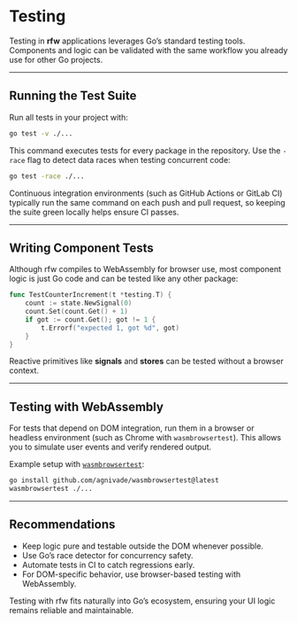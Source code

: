 # Testing

Testing in **rfw** applications leverages Go’s standard testing tools. Components and logic can be validated with the same workflow you already use for other Go projects.

---

## Running the Test Suite

Run all tests in your project with:

```bash
go test -v ./...
```

This command executes tests for every package in the repository. Use the `-race` flag to detect data races when testing concurrent code:

```bash
go test -race ./...
```

Continuous integration environments (such as GitHub Actions or GitLab CI) typically run the same command on each push and pull request, so keeping the suite green locally helps ensure CI passes.

---

## Writing Component Tests

Although rfw compiles to WebAssembly for browser use, most component logic is just Go code and can be tested like any other package:

```go
func TestCounterIncrement(t *testing.T) {
    count := state.NewSignal(0)
    count.Set(count.Get() + 1)
    if got := count.Get(); got != 1 {
        t.Errorf("expected 1, got %d", got)
    }
}
```

Reactive primitives like **signals** and **stores** can be tested without a browser context.

---

## Testing with WebAssembly

For tests that depend on DOM integration, run them in a browser or headless environment (such as Chrome with `wasmbrowsertest`). This allows you to simulate user events and verify rendered output.

Example setup with [`wasmbrowsertest`](https://github.com/agnivade/wasmbrowsertest):

```bash
go install github.com/agnivade/wasmbrowsertest@latest
wasmbrowsertest ./...
```

---

## Recommendations

* Keep logic pure and testable outside the DOM whenever possible.
* Use Go’s race detector for concurrency safety.
* Automate tests in CI to catch regressions early.
* For DOM-specific behavior, use browser-based testing with WebAssembly.

Testing with rfw fits naturally into Go’s ecosystem, ensuring your UI logic remains reliable and maintainable.
